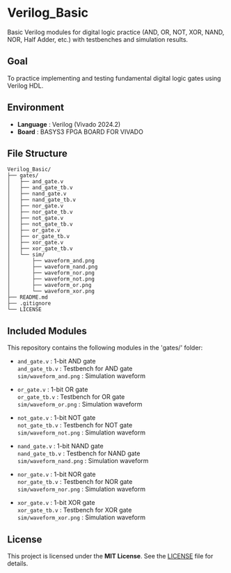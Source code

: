 # Verilog_Basic
Basic Verilog modules for digital logic practice (AND, OR, NOT, XOR, NAND, NOR, Half Adder, etc.) with testbenches and simulation results.

## Goal
To practice implementing and testing fundamental digital logic gates using Verilog HDL.

## Environment
- **Language** : Verilog (Vivado 2024.2)
- **Board** : BASYS3 FPGA BOARD FOR VIVADO

## File Structure
```
Verilog_Basic/
├── gates/
│   ├── and_gate.v
│   ├── and_gate_tb.v
│   ├── nand_gate.v
│   ├── nand_gate_tb.v
│   ├── nor_gate.v
│   ├── nor_gate_tb.v
│   ├── not_gate.v
│   ├── not_gate_tb.v
│   ├── or_gate.v
│   ├── or_gate_tb.v
│   ├── xor_gate.v
│   ├── xor_gate_tb.v
│   └── sim/
│       ├── waveform_and.png
│       ├── waveform_nand.png
│       ├── waveform_nor.png
│       ├── waveform_not.png
│       ├── waveform_or.png
│       └── waveform_xor.png
├── README.md
├── .gitignore
└── LICENSE
```

## Included Modules 

This repository contains the following modules in the 'gates/' folder:

- `and_gate.v` : 1-bit AND gate  
  `and_gate_tb.v` : Testbench for AND gate  
  `sim/waveform_and.png` : Simulation waveform

- `or_gate.v` : 1-bit OR gate  
  `or_gate_tb.v` : Testbench for OR gate  
  `sim/waveform_or.png` : Simulation waveform

- `not_gate.v` : 1-bit NOT gate  
  `not_gate_tb.v` : Testbench for NOT gate  
  `sim/waveform_not.png` : Simulation waveform

- `nand_gate.v` : 1-bit NAND gate  
  `nand_gate_tb.v` : Testbench for NAND gate  
  `sim/waveform_nand.png` : Simulation waveform

- `nor_gate.v` : 1-bit NOR gate  
  `nor_gate_tb.v` : Testbench for NOR gate  
  `sim/waveform_nor.png` : Simulation waveform

- `xor_gate.v` : 1-bit XOR gate  
  `xor_gate_tb.v` : Testbench for XOR gate  
  `sim/waveform_xor.png` : Simulation waveform

## License
This project is licensed under the **MIT License**. See the [LICENSE](LICENSE) file for details.
